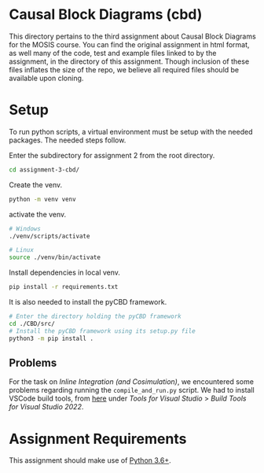 # Causal Block Diagrams (cbd)

This directory pertains to the third assignment about Causal Block Diagrams for the MOSIS course. 
You can find the original assignment in html format, as well many of the code, test and example files linked to by the assignment, in the directory of this assignment. Though inclusion of these files inflates the size of the repo, we believe all required files should be available upon cloning.


# Setup

To run python scripts, a virtual environment must be setup with the needed packages. The needed steps follow.

Enter the subdirectory for assignment 2 from the root directory.
```sh
cd assignment-3-cbd/
```

Create the venv.
```sh
python -m venv venv
```

activate the venv.
```sh
# Windows
./venv/scripts/activate

# Linux
source ./venv/bin/activate
```

Install dependencies in local venv.
```sh
pip install -r requirements.txt
```

It is also needed to install the pyCBD framework.

```sh
# Enter the directory holding the pyCBD framework
cd ./CBD/src/
# Install the pyCBD framework using its setup.py file
python3 -m pip install .
```

## Problems

For the task on *Inline Integration (and Cosimulation)*, we encountered some problems regarding running the `compile_and_run.py` script. We had to install VSCode build tools, from [here](https://visualstudio.microsoft.com/downloads/#build-tools-for-visual-studio-2019) under *Tools for Visual Studio* > *Build Tools for Visual Studio 2022*.

# Assignment Requirements

This assignment should make use of [Python 3.6+](https://www.python.org/).